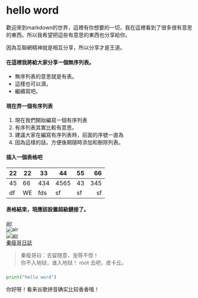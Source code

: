 # hello word  

歡迎來到markdown的世界，這裡有你想要的一切，我在這裡看到了很多很有意思的東西。所以我希望把這些有意思的東西也分享給你。

因為互聯網精神就是相互分享，所以分享才是王道。  
#### 在這裡我將給大家分享一個無序列表。
* 無序列表的意思就是有表。  
* 這樣也可以滴，
* 繼續寫吧。  

#### 現在弄一個有序列表  
1. 現在我們開始編寫一個有序列表
1. 有序列表其實比較有意思。
1. 建議大家在編寫有序列表時，前面的序號一直為  
1. 因為這樣的話，方便後期隨時添加和刪除列表。 

#### 插入一個表格吧  
|22|22|33|44|55|66|
|:----|----|----|----|----|----:|
|45|66|434|4565|43|345|
|df|WE|fds|sf|sf|sf|

#### 表格結束，現應該設置超級鏈接了。  
[air](http://www.qg001.com/file/air.png)  
![air](http://www.qg001.com/file/air.png)  
[![air](http://www.qg001.com/file/air.png "one dicm")](http://qy.qg001.com)  
[秦瘦哥日誌](http://qy.qg001.com)  
> 秦瘦哥曰：去留随意，宠辱不惊！  
> 你不入地狱，谁入地狱！
> root 去吧，皮卡丘。

###  
``` python
print("hello word") 
``` 
你好呀！看来谷歌拼音确实比较香香哦！
